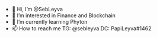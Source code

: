 - 👋 Hi, I’m @SebLeyva
- 👀 I’m interested in Finance and Blockchain
- 🌱 I’m currently learning Phyton
- 📫 How to reach me TG: @sebleyva DC: PapiLeyva#1462

<!---
SebLeyva/SebLeyva is a ✨ special ✨ repository because its `README.md` (this file) appears on your GitHub profile.
You can click the Preview link to take a look at your changes.
--->

